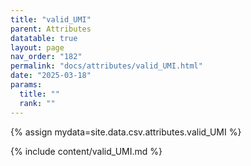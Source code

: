 ```yaml
---
title: "valid_UMI"
parent: Attributes
datatable: true
layout: page
nav_order: "182"
permalink: "docs/attributes/valid_UMI.html"
date: "2025-03-18"
params:
  title: ""
  rank: ""
---
```

{% assign mydata=site.data.csv.attributes.valid_UMI %} 

{% include content/valid_UMI.md %}
